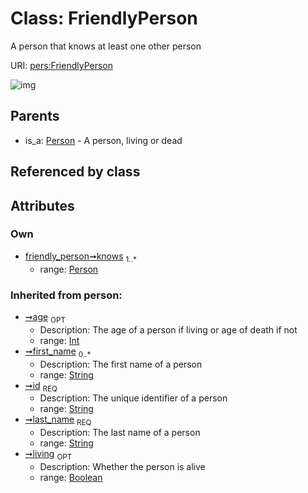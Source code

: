 
# Class: FriendlyPerson


A person that knows at least one other person

URI: [pers:FriendlyPerson](http://example.org/sample/person/FriendlyPerson)


![img](http://yuml.me/diagram/nofunky;dir:TB/class/[Person],[Person]<knows%201..*-%20[FriendlyPerson&#124;id(i):string;first_name(i):string%20*;last_name(i):string;living(i):boolean%20%3F;age(i):int%20%3F],[Person]^-[FriendlyPerson])

## Parents

 *  is_a: [Person](Person.md) - A person, living or dead

## Referenced by class


## Attributes


### Own

 * [friendly_person➞knows](friendly_person_knows.md)  <sub>1..*</sub>
     * range: [Person](Person.md)

### Inherited from person:

 * [➞age](person__age.md)  <sub>OPT</sub>
     * Description: The age of a person if living or age of death if not
     * range: [Int](types/Int.md)
 * [➞first_name](person__first_name.md)  <sub>0..*</sub>
     * Description: The first name of a person
     * range: [String](types/String.md)
 * [➞id](person__id.md)  <sub>REQ</sub>
     * Description: The unique identifier of a person
     * range: [String](types/String.md)
 * [➞last_name](person__last_name.md)  <sub>REQ</sub>
     * Description: The last name of a person
     * range: [String](types/String.md)
 * [➞living](person__living.md)  <sub>OPT</sub>
     * Description: Whether the person is alive
     * range: [Boolean](types/Boolean.md)
